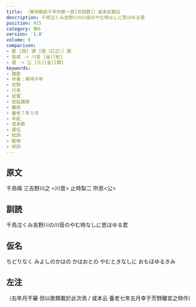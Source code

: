 ```yaml
---
title: （車持朝臣千年作歌一首[并短歌]）或本反歌曰
description: 千鳥泣くみ吉野川の川音のやむ時なしに思ほゆる君
position: 915
category: 巻6
version: '1.0'
volume: 6
comparison:
- 歌 [西] 謌 [西（訂正）] 歌
- 音成 -> 川音 [金][紀]
- 君 -> 公 [元][金][類]
keywords:
- 雑歌
- 作者：車持千年
- 吉野
- 行幸
- 従駕
- 宮廷讃美
- 羈旅
- 養老７年５月
- 年紀
- 或本歌
- 異伝
- 枕詞
- 動物
- 序詞
---
```


## 原文

千鳥鳴 三吉野川之 <川音> 止時梨二 所思<公>

## 訓読

千鳥泣くみ吉野川の川音のやむ時なしに思ほゆる君

## 仮名

ちどりなく みよしのかはの かはおとの やむときなしに おもほゆるきみ

## 左注

（右年月不審 但以歌類載於此次焉 / 或本云 養老七年五月幸于芳野離宮之時作）
